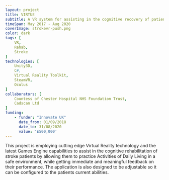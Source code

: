 ```yaml
---
layout: project
title: VIRTUE
subtitle: A VR system for assisting in the cognitive recovery of patients impaired by a stroke. 
timeSpan: May 2017 - Aug 2020
coverImage: strokevr-push.png
color: dark
tags: [
    VR,
    Rehab,
    Stroke
]
technologies: [
    Unity3D,
    C#,
    Virtual Reality Toolkit,
    SteamVR,
    Oculus
]
collaborators: [
    Countess of Chester Hospital NHS Foundation Trust,
    Cadscan Ltd
]
funding:
    - funder: "Innovate UK"
      date_from: 01/09/2018
      date_to: 31/08/2020
      value: '£500,000'
---
```


This project is employing cutting edge Virtual Reality technology and the latest Games Engine capabilities to assist in the cognitive rehabilitation of stroke patients by allowing them to practice Activities of Daily Living in a safe environment, while getting immediate and meaningful feedback on their performance. The application is also designed to be adjustable so it can be configured to the patients current abilities.
